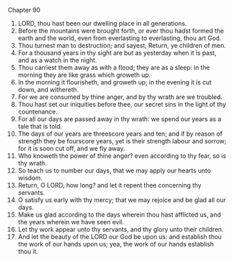 

Chapter 90

1. LORD, thou hast been our dwelling place in all generations.
2. Before the mountains were brought forth, or ever thou hadst formed the earth and the world, even from everlasting to everlasting, thou art God.
3. Thou turnest man to destruction; and sayest, Return, ye children of men.
4. For a thousand years in thy sight are but as yesterday when it is past, and as a watch in the night.
5. Thou carriest them away as with a flood; they are as a sleep: in the morning they are like grass which groweth up.
6. In the morning it flourisheth, and groweth up; in the evening it is cut down, and withereth.
7. For we are consumed by thine anger, and by thy wrath are we troubled.
8. Thou hast set our iniquities before thee, our secret sins in the light of thy countenance.
9. For all our days are passed away in thy wrath: we spend our years as a tale that is told.
10. The days of our years are threescore years and ten; and if by reason of strength they be fourscore years, yet is their strength labour and sorrow; for it is soon cut off, and we fly away.
11. Who knoweth the power of thine anger?  even according to thy fear, so is thy wrath.
12. So teach us to number our days, that we may apply our hearts unto wisdom.
13. Return, O LORD, how long?  and let it repent thee concerning thy servants.
14. O satisfy us early with thy mercy; that we may rejoice and be glad all our days.
15. Make us glad according to the days wherein thou hast afflicted us, and the years wherein we have seen evil.
16. Let thy work appear unto thy servants, and thy glory unto their children.
17. And let the beauty of the LORD our God be upon us: and establish thou the work of our hands upon us; yea, the work of our hands establish thou it.
